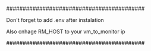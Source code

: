 ##########################################

Don't forget to add .env after instalation

Also cnhage RM_HOST to your vm_to_monitor ip

##########################################
